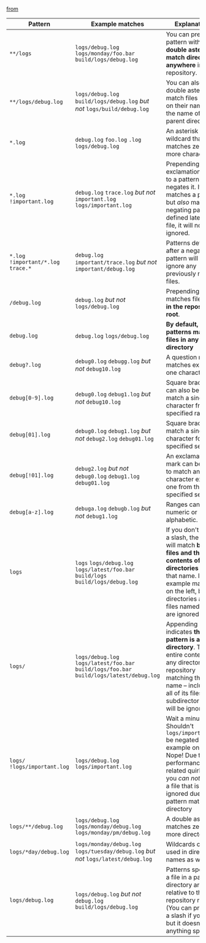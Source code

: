[from](https://www.atlassian.com/git/tutorials/saving-changes/gitignore)



| Pattern                              | Example matches                                              | Explanation*                                                 |
| ------------------------------------ | ------------------------------------------------------------ | ------------------------------------------------------------ |
| `**/logs`                            | `logs/debug.log` `logs/monday/foo.bar` `build/logs/debug.log` | You can prepend a pattern with a **double asterisk to match directories anywhere** in the repository. |
| `**/logs/debug.log`                  | `logs/debug.log` `build/logs/debug.log` *but not* `logs/build/debug.log` | You can also use a double asterisk to match files based on their name and the name of their parent directory. |
| `*.log`                              | `debug.log` `foo.log` `.log` `logs/debug.log`                | An asterisk is a wildcard that matches zero or more characters. |
| `*.log` `!important.log`             | `debug.log` `trace.log` *but not* `important.log` `logs/important.log` | Prepending an exclamation mark to a pattern negates it. If a file matches a pattern, but *also* matches a negating pattern defined later in the file, it will not be ignored. |
| `*.log` `!important/*.log` `trace.*` | `debug.log` `important/trace.log` *but not* `important/debug.log` | Patterns defined after a negating pattern will re-ignore any previously negated files. |
| `/debug.log`                         | `debug.log` *but not* `logs/debug.log`                       | Prepending a slash matches files **only in the repository root**. |
| `debug.log`                          | `debug.log` `logs/debug.log`                                 | **By default, patterns match files in any directory**        |
| `debug?.log`                         | `debug0.log` `debugg.log` *but not* `debug10.log`            | A question mark matches exactly one character.               |
| `debug[0-9].log`                     | `debug0.log` `debug1.log` *but not* `debug10.log`            | Square brackets can also be used to match a single character from a specified range. |
| `debug[01].log`                      | `debug0.log` `debug1.log` *but not* `debug2.log` `debug01.log` | Square brackets match a single character form the specified set. |
| `debug[!01].log`                     | `debug2.log` *but not* `debug0.log` `debug1.log` `debug01.log` | An exclamation mark can be used to match any character except one from the specified set. |
| `debug[a-z].log`                     | `debuga.log` `debugb.log` *but not* `debug1.log`             | Ranges can be numeric or alphabetic.                         |
| `logs`                               | `logs` `logs/debug.log` `logs/latest/foo.bar` `build/logs` `build/logs/debug.log` | If you don't append a slash, the pattern will match **both files and the contents of directories** with that name. In the example matches on the left, both directories and files named *logs* are ignored |
| `logs/`                              | `logs/debug.log` `logs/latest/foo.bar` `build/logs/foo.bar` `build/logs/latest/debug.log` | Appending a slash indicates **the pattern is a directory**. The entire contents of any directory in the repository matching that name – including all of its files and subdirectories – will be ignored |
| `logs/` `!logs/important.log`        | `logs/debug.log` `logs/important.log`                        | Wait a minute! Shouldn't `logs/important.log` be negated in the example on the left  Nope! Due to a performance-related quirk in Git, you *can not* negate a file that is ignored due to a pattern matching a directory |
| `logs/**/debug.log`                  | `logs/debug.log` `logs/monday/debug.log` `logs/monday/pm/debug.log` | A double asterisk matches zero or more directories.          |
| `logs/*day/debug.log`                | `logs/monday/debug.log` `logs/tuesday/debug.log` *but not* `logs/latest/debug.log` | Wildcards can be used in directory names as well.            |
| `logs/debug.log`                     | `logs/debug.log` *but not* `debug.log` `build/logs/debug.log` | Patterns specifying a file in a particular directory are relative to the repository root. (You can prepend a slash if you like, but it doesn't do anything special.) |
